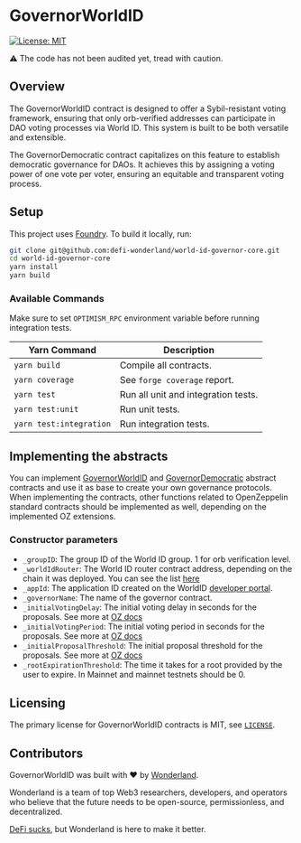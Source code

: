 # GovernorWorldID

[![License: MIT](https://img.shields.io/badge/License-MIT-blue.svg)](https://github.com/defi-wonderland/world-id-governor-core/blob/main/LICENSE)

⚠️ The code has not been audited yet, tread with caution.

## Overview

The GovernorWorldID contract is designed to offer a Sybil-resistant voting framework, ensuring that only orb-verified addresses can participate in DAO voting processes via World ID. This system is built to be both versatile and extensible. 

The GovernorDemocratic contract capitalizes on this feature to establish democratic governance for DAOs. It achieves this by assigning a voting power of one vote per voter, ensuring an equitable and transparent voting process.

## Setup

This project uses [Foundry](https://book.getfoundry.sh/). To build it locally, run:

```sh
git clone git@github.com:defi-wonderland/world-id-governor-core.git
cd world-id-governor-core
yarn install
yarn build
```

### Available Commands

Make sure to set `OPTIMISM_RPC` environment variable before running integration tests.

| Yarn Command            | Description                                                |
| ----------------------- | ---------------------------------------------------------- |
| `yarn build`            | Compile all contracts.                                     |
| `yarn coverage`         | See `forge coverage` report.                               |
| `yarn test`             | Run all unit and integration tests.                        |
| `yarn test:unit`        | Run unit tests.                                            |
| `yarn test:integration` | Run integration tests. |

## Implementing the abstracts

You can implement [GovernorWorldID](src/contracts/GovernorWorldID.sol) and [GovernorDemocratic](src/contracts/GovernorDemocratic.sol) abstract contracts and use it as base to create your own governance protocols.
When implementing the contracts, other functions related to OpenZeppelin standard contracts should be implemented as well, depending on the implemented OZ extensions.

### Constructor parameters

- `_groupID`: The group ID of the World ID group. 1 for orb verification level.
- `_worldIdRouter`: The World ID router contract address, depending on the chain it was deployed. You can see the list [here](https://docs.worldcoin.org/reference/address-book)
- `_appId`: The application ID created on the WorldID [developer portal](https://developer.worldcoin.org/).
- `_governorName`: The name of the governor contract.
- `_initialVotingDelay`: The initial voting delay in seconds for the proposals. See more at [OZ docs](https://docs.openzeppelin.com/contracts/4.x/api/governance#IGovernor-votingDelay--)
- `_initialVotingPeriod`: The initial voting period in seconds for the proposals. See more at [OZ docs](https://docs.openzeppelin.com/contracts/4.x/api/governance#IGovernor-votingPeriod--)
- `_initialProposalThreshold`: The initial proposal threshold for the proposals. See more at [OZ docs](https://docs.openzeppelin.com/contracts/4.x/api/governance#Governor-proposalThreshold--)
- `_rootExpirationThreshold`: The time it takes for a root provided by the user to expire. In Mainnet and mainnet testnets should be 0.

## Licensing

The primary license for GovernorWorldID contracts is MIT, see [`LICENSE`](./LICENSE).

## Contributors

GovernorWorldID was built with ❤️ by [Wonderland](https://defi.sucks).

Wonderland is a team of top Web3 researchers, developers, and operators who believe that the future needs to be open-source, permissionless, and decentralized.

[DeFi sucks](https://defi.sucks), but Wonderland is here to make it better.